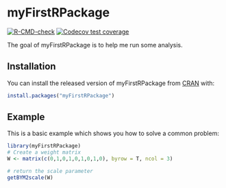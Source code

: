 
# myFirstRPackage

<!-- badges: start -->
[![R-CMD-check](https://github.com/JamieHogg-depo/myFirstRPackage/workflows/R-CMD-check/badge.svg)](https://github.com/JamieHogg-depo/myFirstRPackage/actions)
[![Codecov test coverage](https://codecov.io/gh/JamieHogg-depo/myFirstRPackage/branch/main/graph/badge.svg)](https://codecov.io/gh/JamieHogg-depo/myFirstRPackage?branch=main)
<!-- badges: end -->

The goal of myFirstRPackage is to help me run some analysis. 

## Installation

You can install the released version of myFirstRPackage from [CRAN](https://CRAN.R-project.org) with:

``` r
install.packages("myFirstRPackage")
```

## Example

This is a basic example which shows you how to solve a common problem:

``` r
library(myFirstRPackage)
# Create a weight matrix
W <- matrix(c(0,1,0,1,0,1,0,1,0), byrow = T, ncol = 3)

# return the scale parameter
getBYM2scale(W)
```

